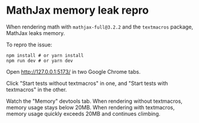 # MathJax memory leak repro

When rendering math with `mathjax-full@3.2.2` and the `textmacros` package, MathJax leaks memory.

To repro the issue:

```
npm install # or yarn install
npm run dev # or yarn dev
```

Open http://127.0.0.1:5173/ in two Google Chrome tabs.

Click "Start tests without textmacros" in one, and "Start tests with textmacros" in the other.

Watch the "Memory" devtools tab. When rendering without textmacros, memory usage stays below 20MB.
When rendering with textmacros, memory usage quickly exceeds 20MB and continues climbing.
